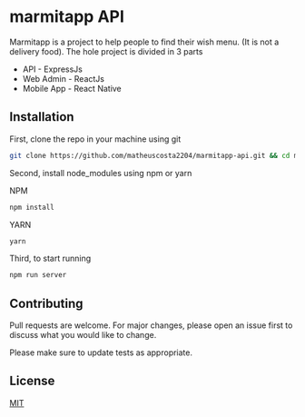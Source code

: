 # marmitapp API

Marmitapp is a project to help people to find their wish menu. (It is not a delivery food).
The hole project is divided in 3 parts

- API - ExpressJs
- Web Admin - ReactJs
- Mobile App - React Native

## Installation

First, clone the repo in your machine using git

```bash
git clone https://github.com/matheuscosta2204/marmitapp-api.git && cd marmitapp-api
```

Second, install node_modules using npm or yarn

NPM
```bash
npm install
```

YARN
```bash
yarn
```

Third, to start running

```bash
npm run server
```

## Contributing
Pull requests are welcome. For major changes, please open an issue first to discuss what you would like to change.

Please make sure to update tests as appropriate.

## License
[MIT](https://choosealicense.com/licenses/mit/)